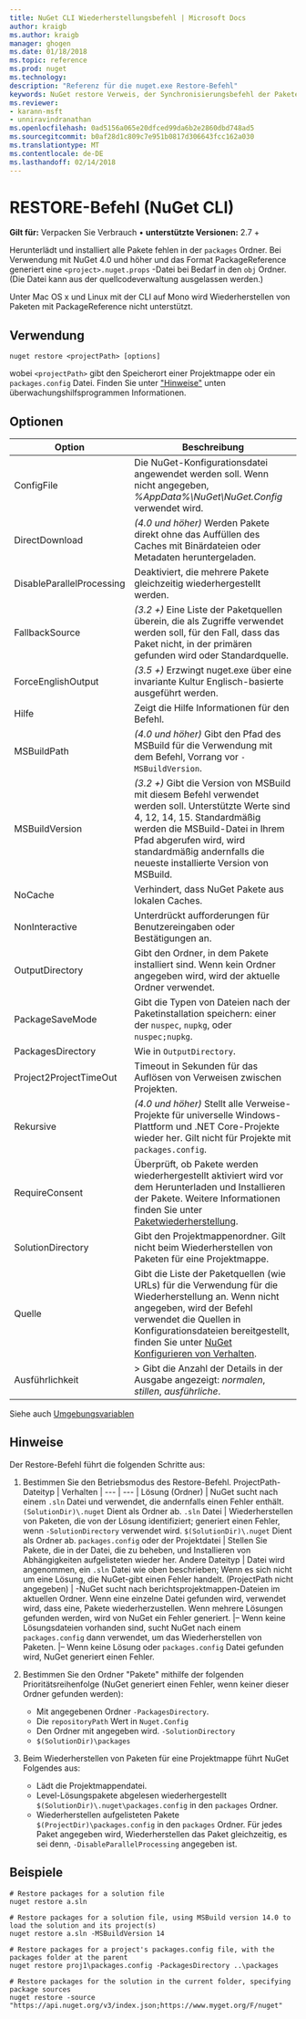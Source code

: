 ```yaml
---
title: NuGet CLI Wiederherstellungsbefehl | Microsoft Docs
author: kraigb
ms.author: kraigb
manager: ghogen
ms.date: 01/18/2018
ms.topic: reference
ms.prod: nuget
ms.technology: 
description: "Referenz für die nuget.exe Restore-Befehl"
keywords: NuGet restore Verweis, der Synchronisierungsbefehl der Pakete
ms.reviewer:
- karann-msft
- unniravindranathan
ms.openlocfilehash: 0ad5156a065e20dfced99da6b2e2860dbd748ad5
ms.sourcegitcommit: b0af28d1c809c7e951b0817d306643fcc162a030
ms.translationtype: MT
ms.contentlocale: de-DE
ms.lasthandoff: 02/14/2018
---
```

# <a name="restore-command-nuget-cli"></a>RESTORE-Befehl (NuGet CLI)

**Gilt für:** Verpacken Sie Verbrauch &bullet; **unterstützte Versionen:** 2.7 +

Herunterlädt und installiert alle Pakete fehlen in der `packages` Ordner. Bei Verwendung mit NuGet 4.0 und höher und das Format PackageReference generiert eine `<project>.nuget.props` -Datei bei Bedarf in den `obj` Ordner. (Die Datei kann aus der quellcodeverwaltung ausgelassen werden.)

Unter Mac OS x und Linux mit der CLI auf Mono wird Wiederherstellen von Paketen mit PackageReference nicht unterstützt.

## <a name="usage"></a>Verwendung

```cli
nuget restore <projectPath> [options]
```

wobei `<projectPath>` gibt den Speicherort einer Projektmappe oder ein `packages.config` Datei. Finden Sie unter ["Hinweise"](#remarks) unten überwachungshilfsprogrammen Informationen.

## <a name="options"></a>Optionen

| Option | Beschreibung |
| --- | --- |
| ConfigFile | Die NuGet-Konfigurationsdatei angewendet werden soll. Wenn nicht angegeben, *%AppData%\NuGet\NuGet.Config* verwendet wird. |
| DirectDownload | *(4.0 und höher)*  Werden Pakete direkt ohne das Auffüllen des Caches mit Binärdateien oder Metadaten heruntergeladen. |
| DisableParallelProcessing | Deaktiviert, die mehrere Pakete gleichzeitig wiederhergestellt werden. |
| FallbackSource | *(3.2 +)*  Eine Liste der Paketquellen überein, die als Zugriffe verwendet werden soll, für den Fall, dass das Paket nicht, in der primären gefunden wird oder Standardquelle. |
| ForceEnglishOutput | *(3.5 +)*  Erzwingt nuget.exe über eine invariante Kultur Englisch-basierte ausgeführt werden. |
| Hilfe | Zeigt die Hilfe Informationen für den Befehl. |
| MSBuildPath | *(4.0 und höher)*  Gibt den Pfad des MSBuild für die Verwendung mit dem Befehl, Vorrang vor `-MSBuildVersion`. |
| MSBuildVersion | *(3.2 +)*  Gibt die Version von MSBuild mit diesem Befehl verwendet werden soll. Unterstützte Werte sind 4, 12, 14, 15. Standardmäßig werden die MSBuild-Datei in Ihrem Pfad abgerufen wird, wird standardmäßig andernfalls die neueste installierte Version von MSBuild. |
| NoCache | Verhindert, dass NuGet Pakete aus lokalen Caches. |
| NonInteractive | Unterdrückt aufforderungen für Benutzereingaben oder Bestätigungen an. |
| OutputDirectory | Gibt den Ordner, in dem Pakete installiert sind. Wenn kein Ordner angegeben wird, wird der aktuelle Ordner verwendet. |
| PackageSaveMode | Gibt die Typen von Dateien nach der Paketinstallation speichern: einer der `nuspec`, `nupkg`, oder `nuspec;nupkg`. |
| PackagesDirectory | Wie in `OutputDirectory`. |
| Project2ProjectTimeOut | Timeout in Sekunden für das Auflösen von Verweisen zwischen Projekten. |
| Rekursive | *(4.0 und höher)*  Stellt alle Verweise-Projekte für universelle Windows-Plattform und .NET Core-Projekte wieder her. Gilt nicht für Projekte mit `packages.config`. |
| RequireConsent | Überprüft, ob Pakete werden wiederhergestellt aktiviert wird vor dem Herunterladen und Installieren der Pakete. Weitere Informationen finden Sie unter [Paketwiederherstellung](../consume-packages/package-restore.md). |
| SolutionDirectory | Gibt den Projektmappenordner. Gilt nicht beim Wiederherstellen von Paketen für eine Projektmappe. |
| Quelle | Gibt die Liste der Paketquellen (wie URLs) für die Verwendung für die Wiederherstellung an. Wenn nicht angegeben, wird der Befehl verwendet die Quellen in Konfigurationsdateien bereitgestellt, finden Sie unter [NuGet Konfigurieren von Verhalten](../consume-packages/configuring-nuget-behavior.md). |
| Ausführlichkeit |> Gibt die Anzahl der Details in der Ausgabe angezeigt: *normalen*, *stillen*, *ausführliche*. |

Siehe auch [Umgebungsvariablen](cli-ref-environment-variables.md)

## <a name="remarks"></a>Hinweise

Der Restore-Befehl führt die folgenden Schritte aus:

1. Bestimmen Sie den Betriebsmodus des Restore-Befehl.
    ProjectPath-Dateityp | Verhalten
    | --- | --- |
    Lösung (Ordner) | NuGet sucht nach einem `.sln` Datei und verwendet, die andernfalls einen Fehler enthält. `(SolutionDir)\.nuget` Dient als Ordner ab.
    `.sln` Datei | Wiederherstellen von Paketen, die von der Lösung identifiziert; generiert einen Fehler, wenn `-SolutionDirectory` verwendet wird. `$(SolutionDir)\.nuget` Dient als Ordner ab.
    `packages.config` oder der Projektdatei | Stellen Sie Pakete, die in der Datei, die zu beheben, und Installieren von Abhängigkeiten aufgelisteten wieder her.
    Andere Dateityp | Datei wird angenommen, ein `.sln` Datei wie oben beschrieben; Wenn es sich nicht um eine Lösung, die NuGet-gibt einen Fehler handelt.
    (ProjectPath nicht angegeben) | -NuGet sucht nach berichtsprojektmappen-Dateien im aktuellen Ordner. Wenn eine einzelne Datei gefunden wird, verwendet wird, dass eine, Pakete wiederherzustellen. Wenn mehrere Lösungen gefunden werden, wird von NuGet ein Fehler generiert.
    |– Wenn keine Lösungsdateien vorhanden sind, sucht NuGet nach einem `packages.config` dann verwendet, um das Wiederherstellen von Paketen.
    |– Wenn keine Lösung oder `packages.config` Datei gefunden wird, NuGet generiert einen Fehler.

1. Bestimmen Sie den Ordner "Pakete" mithilfe der folgenden Prioritätsreihenfolge (NuGet generiert einen Fehler, wenn keiner dieser Ordner gefunden werden):

    - Mit angegebenen Ordner `-PackagesDirectory`.
    - Die `repositoryPath` Wert in `Nuget.Config`
    - Den Ordner mit angegeben wird. `-SolutionDirectory`
    - `$(SolutionDir)\packages`

1. Beim Wiederherstellen von Paketen für eine Projektmappe führt NuGet Folgendes aus:
    - Lädt die Projektmappendatei.
    - Level-Lösungspakete abgelesen wiederhergestellt `$(SolutionDir)\.nuget\packages.config` in den `packages` Ordner.
    - Wiederherstellen aufgelisteten Pakete `$(ProjectDir)\packages.config` in den `packages` Ordner. Für jedes Paket angegeben wird, Wiederherstellen das Paket gleichzeitig, es sei denn, `-DisableParallelProcessing` angegeben ist.

## <a name="examples"></a>Beispiele

```cli
# Restore packages for a solution file
nuget restore a.sln

# Restore packages for a solution file, using MSBuild version 14.0 to load the solution and its project(s)
nuget restore a.sln -MSBuildVersion 14

# Restore packages for a project's packages.config file, with the packages folder at the parent
nuget restore proj1\packages.config -PackagesDirectory ..\packages

# Restore packages for the solution in the current folder, specifying package sources
nuget restore -source "https://api.nuget.org/v3/index.json;https://www.myget.org/F/nuget"
```
